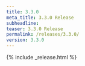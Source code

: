 ```yaml
---
title: 3.3.0
meta_title: 3.3.0 Release
subheadline: 
teaser: 3.3.0 Release
permalink: /releases/3.3.0/
version: 3.3.0
---
```


{% include _release.html %}
